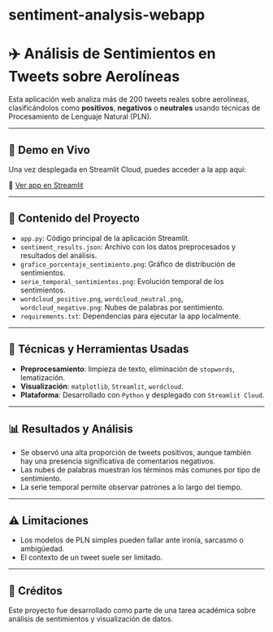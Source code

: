# sentiment-analysis-webapp

# ✈️ Análisis de Sentimientos en Tweets sobre Aerolíneas

Esta aplicación web analiza más de 200 tweets reales sobre aerolíneas, clasificándolos como **positivos**, **negativos** o **neutrales** usando técnicas de Procesamiento de Lenguaje Natural (PLN).

---

## 🚀 Demo en Vivo

Una vez desplegada en Streamlit Cloud, puedes acceder a la app aquí:

🔗 [Ver app en Streamlit](https://sentiment-analysis-webapp-h7awsxomrfsmgepq853xxr.streamlit.app/#estadisticas-generales)

---

## 📁 Contenido del Proyecto

- `app.py`: Código principal de la aplicación Streamlit.
- `sentiment_results.json`: Archivo con los datos preprocesados y resultados del análisis.
- `grafico_porcentaje_sentimiento.png`: Gráfico de distribución de sentimientos.
- `serie_temporal_sentimientos.png`: Evolución temporal de los sentimientos.
- `wordcloud_positive.png`, `wordcloud_neutral.png`, `wordcloud_negative.png`: Nubes de palabras por sentimiento.
- `requirements.txt`: Dependencias para ejecutar la app localmente.

---

## 🧪 Técnicas y Herramientas Usadas

- **Preprocesamiento**: limpieza de texto, eliminación de `stopwords`, lematización.
- **Visualización**: `matplotlib`, `Streamlit`, `wordcloud`.
- **Plataforma**: Desarrollado con `Python` y desplegado con `Streamlit Cloud`.

---

## 📊 Resultados y Análisis

- Se observó una alta proporción de tweets positivos, aunque también hay una presencia significativa de comentarios negativos.
- Las nubes de palabras muestran los términos más comunes por tipo de sentimiento.
- La serie temporal permite observar patrones a lo largo del tiempo.

---

## ⚠️ Limitaciones

- Los modelos de PLN simples pueden fallar ante ironía, sarcasmo o ambigüedad.
- El contexto de un tweet suele ser limitado.

---

## 📌 Créditos

Este proyecto fue desarrollado como parte de una tarea académica sobre análisis de sentimientos y visualización de datos.


